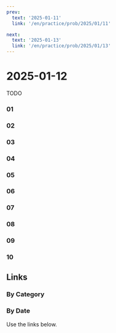 ```yaml
---
prev:
  text: '2025-01-11'
  link: '/en/practice/prob/2025/01/11'

next:
  text: '2025-01-13'
  link: '/en/practice/prob/2025/01/13'
---
```


# 2025-01-12

TODO

### 01

### 02

### 03

### 04

### 05

### 06

### 07

### 08

### 09

### 10

## Links

[<Badge type="tip" text="Check Solution"/>](/en/learning/prob/2025/01/12)

### By Category

[<Badge type="tip" text="<--"/>](/en/practice/prob/2025/01/08)
[<Badge type="tip" text="Calendar"/>](/en/practice/calendar/2025/01)
[<Badge type="info" text="-->"/>](/en/practice/prob/2025/01/12#links)

### By Date

Use the links below.